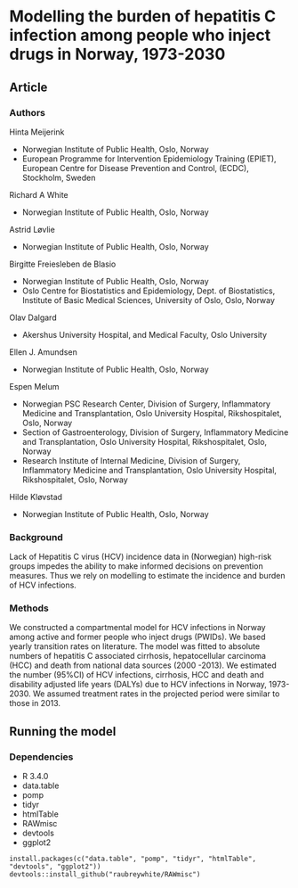 # Modelling the burden of hepatitis C infection among people who inject drugs in Norway, 1973-2030

## Article
### Authors

Hinta Meijerink
- Norwegian Institute of Public Health, Oslo, Norway
- European Programme for Intervention Epidemiology Training (EPIET), European Centre for Disease Prevention and Control, (ECDC), Stockholm, Sweden

Richard A White
- Norwegian Institute of Public Health, Oslo, Norway

Astrid Løvlie
- Norwegian Institute of Public Health, Oslo, Norway

Birgitte Freiesleben de Blasio
- Norwegian Institute of Public Health, Oslo, Norway
- Oslo Centre for Biostatistics and Epidemiology, Dept. of Biostatistics, Institute of Basic Medical Sciences, University of Oslo, Oslo, Norway

Olav Dalgard
- Akershus University Hospital, and Medical Faculty, Oslo University

Ellen J. Amundsen
- Norwegian Institute of Public Health, Oslo, Norway

Espen Melum
- Norwegian PSC Research Center, Division of Surgery, Inflammatory Medicine and Transplantation, Oslo University Hospital, Rikshospitalet, Oslo, Norway
- Section of Gastroenterology, Division of Surgery, Inflammatory Medicine and Transplantation, Oslo University Hospital, Rikshospitalet, Oslo, Norway
- Research Institute of Internal Medicine, Division of Surgery, Inflammatory Medicine and Transplantation, Oslo University Hospital, Rikshospitalet, Oslo, Norway

Hilde Kløvstad
- Norwegian Institute of Public Health, Oslo, Norway


### Background

Lack of Hepatitis C virus (HCV) incidence data in (Norwegian) high-risk groups impedes the ability to make informed decisions on prevention measures. Thus we rely on modelling to estimate the incidence and burden of HCV infections.

### Methods

We constructed a compartmental model for HCV infections in Norway among active and former people who inject drugs (PWIDs). We based yearly transition rates on literature. The model was fitted to absolute numbers of hepatitis C associated cirrhosis, hepatocellular carcinoma (HCC) and death from national data sources (2000 -2013). We estimated the number (95%CI) of HCV infections, cirrhosis, HCC and death and disability adjusted life years (DALYs) due to HCV infections in Norway, 1973-2030. We assumed treatment rates in the projected period were similar to those in 2013.

## Running the model
### Dependencies

- R 3.4.0
- data.table
- pomp
- tidyr
- htmlTable
- RAWmisc
- devtools
- ggplot2

```
install.packages(c("data.table", "pomp", "tidyr", "htmlTable", "devtools", "ggplot2"))
devtools::install_github("raubreywhite/RAWmisc")
```
